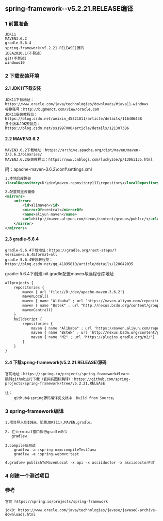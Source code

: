 ## spring-framework--v5.2.21.RELEASE编译

### 1 前置准备 

    JDK11
    MAVEN3.6.2
    gradle-5.6.4
    spring-framework(v5.2.21.RELEASE)源码
    IDEA2020.1(不赘述)
    git(不赘述)
    windows10

### 2 下载安装环境

#### 2.1 JDK11下载安装

    JDK11下载地址：https://www.oracle.com/java/technologies/downloads/#java11-windows
    谷歌账号：http://bugmenot.com/view/oracle.com
    JDK11安装教程见：https://blog.csdn.net/weixin_45821811/article/details/116406438
    多个版本JDK安装见：https://blog.csdn.net/ss1997000/article/details/121307386
    
#### 2.2 MAVEN3.6.2

    MAVEN3.6.2下载地址：https://archive.apache.org/dist/maven/maven-3/3.6.2/binaries/
    MAVEN3.6.2安装教程见：https://www.cnblogs.com/luckyzoe/p/13061135.html
    
附：apache-maven-3.6.2\conf\settings.xml

```xml
1.本地仓库路径
<localRepository>D:\dev\maven-repository111\repository</localRepository>

2.配置阿里云镜像
<mirrors> 
    <mirror>
        <id>alimaven</id>
        <mirrorOf>central</mirrorOf>
        <name>aliyun maven</name>
        <url>http://maven.aliyun.com/nexus/content/groups/public/</url>
    </mirror>
</mirrors>
```

#### 2.3 gradle-5.6.4

    gradle-5.6.4下载地址：https://gradle.org/next-steps/?version=5.6.4&format=all
    gradle-5.6.4安装教程见：https://blog.csdn.net/qq_41895810/article/details/120042035

gradle-5.6.4下创建init.gradle配置maven与远程仓库地址

```xml
allprojects {
    repositories {
        maven { url 'file://D:/dev/apache-maven-3.6.2'}
        mavenLocal()
        maven { name "Alibaba" ; url "https://maven.aliyun.com/repository/public" }
        maven { name "Bstek" ; url "http://nexus.bsdn.org/content/groups/public/"}
        mavenCentral()
    }
    buildscript { 
        repositories { 
            maven { name "Alibaba" ; url 'https://maven.aliyun.com/repository/public'}
            maven { name "Bstek" ; url 'http://nexus.bsdn.org/content/groups/public/' }
            maven { name "M2" ; url 'https://plugins.gradle.org/m2/'}
        }
    }
}
```

#### 2.4 下载spring-framework(v5.2.21.RELEASE)源码

    官网地址：https://spring.io/projects/spring-framework#learn
    跳转github进行下载（官网有图标跳转）：https://github.com/spring-projects/spring-framework/tree/v5.2.21.RELEASE
    
    注：
        github中spring源码编译见文档中：Build from Source。
        
### 3 spring-framework编译

    1.项目导入到IDEA。配置JDK(11),MAVEN,gradle。
    
    2. 在terminal窗口执行gradle命令
       gradlew
    
    3.compile及测试
        gradlew -a :spring-oxm:compileTestJava
        gradlew -a :spring-webmvc:test
    
    4.gradlew publishToMavenLocal -x api -x asciidoctor -x asciidoctorPdf

### 4 创建一个测试项目




### 参考

    官网 https://spring.io/projects/spring-framework

    jdk8: https://www.oracle.com/java/technologies/javase/javase8-archive-downloads.html